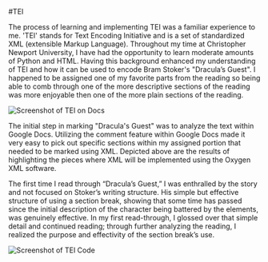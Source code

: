  #TEI
 
The process of learning and implementing TEI was a familiar experience to me. 'TEI' stands for Text Encoding Initiative and is a set of standardized XML (extensible Markup Language). Throughout my time at Christopher Newport University, I have had the opportunity to learn moderate amounts of Python and HTML. Having this background enhanced my understanding of TEI and how it can be used to encode Bram Stoker's "Dracula’s Guest". I happened to be assigned one of my favorite parts from the reading so being able to comb through one of the more descriptive sections of the reading was more enjoyable then one of the more plain sections of the reading.

![Screenshot of TEI on Docs](https://Mmart04.github.io/BlogMart/images/TEI-docs.png)

The initial step in marking "Dracula's Guest" was to analyze the text within Google Docs. Utilizing the comment feature within Google Docs made it very easy to pick out specific sections within my assigned portion that needed to be marked using XML. Depicted above are the results of highlighting the pieces where XML will be implemented using the Oxygen XML software. 

The first time I read through “Dracula’s Guest,” I was enthralled by the story and not focused on Stoker’s writing structure. His simple but effective structure of using a section break, showing that some time has passed since the initial description of the character being battered by the elements, was genuinely effective. In my first read-through, I glossed over that simple detail and continued reading; through further analyzing the reading, I realized the purpose and effectivity of the section break’s use.

![Screenshot of TEI Code](https://Mmart04.github.io/BlogMart/images/TEI-Code.png)
